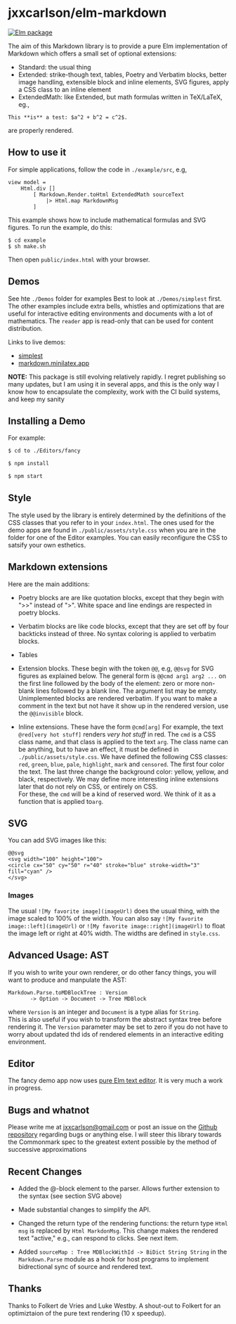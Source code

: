 
# jxxcarlson/elm-markdown

[![Elm package](https://img.shields.io/elm-package/v/jxxcarlson/elm-markdown.svg)](https://package.elm-lang.org/packages/jxxcarlson/elm-markdown/latest/)

The aim of this Markdown library is
to provide a pure Elm implementation of Markdown
which offers a small set of optional extensions:

- Standard: the usual thing
- Extended: strike-though text, tables, Poetry and Verbatim blocks, 
better image handling, extensible block and inline elements,
SVG figures, apply a CSS class to an inline element
- ExtendedMath: like Extended, but math formulas written in
TeX/LaTeX, eg.,
```
This **is** a test: $a^2 + b^2 = c^2$.
```
are properly rendered.


## How to use it


For simple applications, follow the code in `./example/src`, e.g,

```
view model =
    Html.div []
        [ Markdown.Render.toHtml ExtendedMath sourceText
            |> Html.map MarkdownMsg
        ]
```

This example shows how to include mathematical
formulas and SVG figures.  To run the example, do this:

```
$ cd example
$ sh make.sh
```

Then open `public/index.html` with your browser.


## Demos

See hte `./Demos` folder for examples
Best to look at `./Demos/simplest` first.  
The other examples
include extra bells, whistles and optimizations
that are useful for interactive editing environments
and documents with a lot of mathematics.  The `reader`
app is read-only that can be used for content distribution.

Links to live demos:

- [simplest](https://jxxcarlson.github.io/app/mathMarkdownLive/)
- [markdown.minilatex.app](https://markdown.minilatex.app)


**NOTE:** This package is still evolving relatively rapidly.  I regret
publishing so many updates, but I am using it in several apps, and this
is the only way I know how to encapsulate the complexity, work
 with the CI build systems, and keep my sanity

## Installing a Demo


For example:

```bash
$ cd to ./Editors/fancy

$ npm install

$ npm start
```

## Style

The style used by the library is entirely determined by the
definitions of the CSS classes that you refer to in your
`index.html`.  The ones used for the demo apps are found
in `./public/assets/style.css` when you are in the folder
for one of the Editor examples.
You can easily reconfigure the CSS to satsify your
own esthetics.


## Markdown extensions

Here are the main additions:    


- Poetry blocks are
are like quotation blocks, except that they begin
with ">>" instead of ">".  White space and line endings are respected
in poetry blocks.  

- Verbatim blocks are like code blocks,
except that they are set off by four backticks instead of
three.  No syntax coloring is applied to verbatim blocks.

- Tables

- Extension blocks.  These begin with the token `@@`, e.g, 
`@@svg` for SVG figures as explained below.  The general form
is `@@cmd arg1 arg2 ...` on the first line followed by the
body of the element: zero or more non-blank lines followed
by a blank line.  The argument list may be empty.  Unimplemented
blocks are rendered verbatim.  If you want to make a comment
in the text but not have it show up in the rendered version,
use the `@@invisible` block. 

- Inline extensions.  These have the form `@cmd[arg]`
For example, the text `@red[very hot stuff]` renders  *very hot stuff*
in red.  The `cmd` is a CSS class name, and that class is applied to
the text `arg`.  The class name can
be anything, but to have an effect, it must be defined in `./public/assets/style.css`.
We have defined the following CSS classes: `red`, `green`, `blue`, `pale`,
`highlight`, `mark` and `censored`.
The first four color the text.  The last three change the background
color: yellow, yellow, and black, respectively.  We may define more interesting inline
extensions later that do not rely on CSS, or entirely on CSS.  
For these, the `cmd` will be a kind of reserved word. We think 
of it as a function that is applied to`arg`. 

## SVG

You can add SVG images like this:

```
@@svg
<svg width="100" height="100">
<circle cx="50" cy="50" r="40" stroke="blue" stroke-width="3" fill="cyan" />
</svg>
```

### Images

The usual `![My favorite image](imageUrl)` does the usual thing, with the image 
scaled to 100% of the width. You can 
also say `![My favorite image::left](imageUrl)` or 
`![My favorite image::right](imageUrl)` to float the image left or right at 
40% width. The widths are defined in `style.css`.

## Advanced Usage: AST

If you 
wish to write your own renderer, or do other fancy things,
you will want to produce and manpulate the AST:

```
Markdown.Parse.toMDBlockTree : Version 
       -> Option -> Document -> Tree MDBlock
```

where `Version` is an integer and `Document` is a type alias for `String`.  
This is also useful if you wish to transform the abstract syntax tree before 
rendering it. The `Version` parameter may be set to zero if you do not
have to worry about updated thd ids of rendered elements in an interactive 
editing environment.



## Editor

The fancy demo app now uses [pure Elm text editor](https://package.elm-lang.org/packages/jxxcarlson/elm-text-editor/latest/).
It is very much a work in progress. 

## Bugs and whatnot

Please write me at jxxcarlson@gmail.com or post an
issue on the [Github repository](https://github.com/jxxcarlson/elm-markdown)
regarding bugs or anything else. I will steer
this library towards the Commonmark spec to the greatest
extent possible by the method of successive approximations


## Recent Changes

- Added the @-block element to the parser.  Allows further
extension to the syntax (see section SVG above)

-  Made substantial changes to simplify the API.

- Changed the return type of the rendering functions: the return type 
`Html  msg` is replaced by `Html MarkdonMsg`. This change
 makes the rendered text "active," e.g., can respond to clicks.
 See next item.
 
- Added `sourceMap : Tree MDBlockWithId -> BiDict String String` in the 
`Markdown.Parse` module as a hook for host programs to implement 
bidrectional sync of source and rendered text. 



## Thanks

Thanks to Folkert de Vries and Luke Westby.  A shout-out
to Folkert for an optimiztaion of the pure text 
rendering (10 x speedup).

